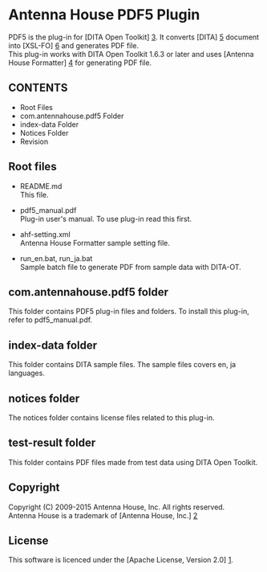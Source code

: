 Antenna House PDF5 Plugin
=========================
PDF5 is the plug-in for [DITA Open Toolkit] [3]. It converts [DITA] [5] document into [XSL-FO] [6] and generates PDF file.     
This plug-in works with DITA Open Toolkit 1.6.3 or later and uses [Antenna House Formatter] [4] for generating PDF file.

CONTENTS
--------
 - Root Files
 - com.antennahouse.pdf5 Folder
 - index-data Folder
 - Notices Folder
 - Revision

Root files
----------
- README.md  
  This file.

- pdf5_manual.pdf  
  Plug-in user's manual. To use plug-in read this first.

- ahf-setting.xml  
  Antenna House Formatter sample setting file.

- run_en.bat, run_ja.bat  
  Sample batch file to generate PDF from sample data with DITA-OT.

com.antennahouse.pdf5 folder
----------------------------
This folder contains PDF5 plug-in files and folders. To install this plug-in, 
refer to pdf5_manual.pdf.

index-data folder
-----------------
This folder contains DITA sample files. The sample files covers en, 
ja languages.

notices folder
--------------
The notices folder contains license files related to this plug-in.

test-result folder
------------------
This folder contains PDF files made from test data using DITA Open Toolkit.

Copyright
---------
Copyright (C) 2009-2015 Antenna House, Inc. All rights reserved.  
Antenna House is a trademark of [Antenna House, Inc.] [2]

License
-------
This software is licenced under the [Apache License, Version 2.0] [1].

[1]: http://www.apache.org/licenses/LICENSE-2.0 "Apache License, Version 2.0"
[2]: http://www.antennahouse.com/ "Antenna House, Inc."
[3]: http://sourceforge.net/projects/dita-ot/ "DITA Open Toolkit"
[4]: http://antennahouse.com/product.htm "Antenna House Formatter"
[5]: https://www.oasis-open.org/committees/tc_home.php?wg_abbrev=dita "OASIS Darwin Information Typing Architecture (DITA)"
[6]: http://www.w3.org/TR/xsl/ "XSL Formatting Object"